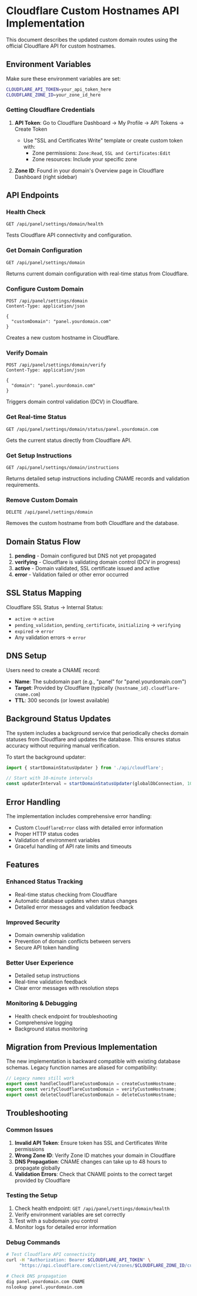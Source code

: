 # Cloudflare Custom Hostnames API Implementation

This document describes the updated custom domain routes using the official Cloudflare API for custom hostnames.

## Environment Variables

Make sure these environment variables are set:

```bash
CLOUDFLARE_API_TOKEN=your_api_token_here
CLOUDFLARE_ZONE_ID=your_zone_id_here
```

### Getting Cloudflare Credentials

1. **API Token**: Go to Cloudflare Dashboard → My Profile → API Tokens → Create Token
   - Use "SSL and Certificates Write" template or create custom token with:
     - Zone permissions: `Zone:Read`, `SSL and Certificates:Edit`
     - Zone resources: Include your specific zone
   
2. **Zone ID**: Found in your domain's Overview page in Cloudflare Dashboard (right sidebar)

## API Endpoints

### Health Check
```
GET /api/panel/settings/domain/health
```
Tests Cloudflare API connectivity and configuration.

### Get Domain Configuration
```
GET /api/panel/settings/domain
```
Returns current domain configuration with real-time status from Cloudflare.

### Configure Custom Domain
```
POST /api/panel/settings/domain
Content-Type: application/json

{
  "customDomain": "panel.yourdomain.com"
}
```
Creates a new custom hostname in Cloudflare.

### Verify Domain
```
POST /api/panel/settings/domain/verify
Content-Type: application/json

{
  "domain": "panel.yourdomain.com"
}
```
Triggers domain control validation (DCV) in Cloudflare.

### Get Real-time Status
```
GET /api/panel/settings/domain/status/panel.yourdomain.com
```
Gets the current status directly from Cloudflare API.

### Get Setup Instructions
```
GET /api/panel/settings/domain/instructions
```
Returns detailed setup instructions including CNAME records and validation requirements.

### Remove Custom Domain
```
DELETE /api/panel/settings/domain
```
Removes the custom hostname from both Cloudflare and the database.

## Domain Status Flow

1. **pending** - Domain configured but DNS not yet propagated
2. **verifying** - Cloudflare is validating domain control (DCV in progress)
3. **active** - Domain validated, SSL certificate issued and active
4. **error** - Validation failed or other error occurred

## SSL Status Mapping

Cloudflare SSL Status → Internal Status:
- `active` → `active`
- `pending_validation`, `pending_certificate`, `initializing` → `verifying`
- `expired` → `error`
- Any validation errors → `error`

## DNS Setup

Users need to create a CNAME record:
- **Name**: The subdomain part (e.g., "panel" for "panel.yourdomain.com")
- **Target**: Provided by Cloudflare (typically `{hostname_id}.cloudflare-cname.com`)
- **TTL**: 300 seconds (or lowest available)

## Background Status Updates

The system includes a background service that periodically checks domain statuses from Cloudflare and updates the database. This ensures status accuracy without requiring manual verification.

To start the background updater:
```typescript
import { startDomainStatusUpdater } from './api/cloudflare';

// Start with 10-minute intervals
const updaterInterval = startDomainStatusUpdater(globalDbConnection, 10);
```

## Error Handling

The implementation includes comprehensive error handling:
- Custom `CloudflareError` class with detailed error information
- Proper HTTP status codes
- Validation of environment variables
- Graceful handling of API rate limits and timeouts

## Features

### Enhanced Status Tracking
- Real-time status checking from Cloudflare
- Automatic database updates when status changes
- Detailed error messages and validation feedback

### Improved Security
- Domain ownership validation
- Prevention of domain conflicts between servers
- Secure API token handling

### Better User Experience
- Detailed setup instructions
- Real-time validation feedback
- Clear error messages with resolution steps

### Monitoring & Debugging
- Health check endpoint for troubleshooting
- Comprehensive logging
- Background status monitoring

## Migration from Previous Implementation

The new implementation is backward compatible with existing database schemas. Legacy function names are aliased for compatibility:

```typescript
// Legacy names still work
export const handleCloudflareCustomDomain = createCustomHostname;
export const verifyCloudflareCustomDomain = verifyCustomHostname;
export const deleteCloudflareCustomDomain = deleteCustomHostname;
```

## Troubleshooting

### Common Issues

1. **Invalid API Token**: Ensure token has SSL and Certificates Write permissions
2. **Wrong Zone ID**: Verify Zone ID matches your domain in Cloudflare
3. **DNS Propagation**: CNAME changes can take up to 48 hours to propagate globally
4. **Validation Errors**: Check that CNAME points to the correct target provided by Cloudflare

### Testing the Setup

1. Check health endpoint: `GET /api/panel/settings/domain/health`
2. Verify environment variables are set correctly
3. Test with a subdomain you control
4. Monitor logs for detailed error information

### Debug Commands

```bash
# Test Cloudflare API connectivity
curl -H "Authorization: Bearer $CLOUDFLARE_API_TOKEN" \
     "https://api.cloudflare.com/client/v4/zones/$CLOUDFLARE_ZONE_ID/custom_hostnames"

# Check DNS propagation
dig panel.yourdomain.com CNAME
nslookup panel.yourdomain.com
```
